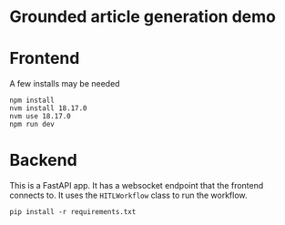 # Grounded article generation demo


# Frontend

A few installs may be needed

```
npm install
nvm install 18.17.0
nvm use 18.17.0
npm run dev

```
# Backend

This is a FastAPI app. It has a websocket endpoint that the frontend connects to. It uses the `HITLWorkflow` class to run the workflow.

```
pip install -r requirements.txt
```
